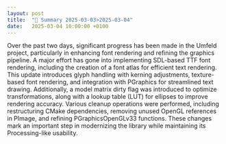 ```yaml
---
layout: post
title:  "🤖 Summary 2025-03-03>2025-03-04"
date:   2025-03-04 10:00:00 +0100
---
```


Over the past two days, significant progress has been made in the Umfeld project, particularly in enhancing font rendering and refining the graphics pipeline. A major effort has gone into implementing SDL-based TTF font rendering, including the creation of a font atlas for efficient text rendering. This update introduces glyph handling with kerning adjustments, texture-based font rendering, and integration with PGraphics for streamlined text drawing. Additionally, a model matrix dirty flag was introduced to optimize transformations, along with a lookup table (LUT) for ellipses to improve rendering accuracy. Various cleanup operations were performed, including restructuring CMake dependencies, removing unused OpenGL references in PImage, and refining PGraphicsOpenGLv33 functions. These changes mark an important step in modernizing the library while maintaining its Processing-like usability.